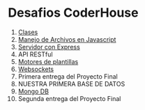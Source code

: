 # Desafios CoderHouse

1) [Clases](Clases/README.md)
2) [Manejo de Archivos en Javascript](manejoArchivos/README.md)
3) [Servidor con Express](servidorExpress/README.md)
4) API RESTful
5) [Motores de plantillas](Motores%20de%20plantillas/README.md)
6) [Websockets](Websockets/README.md)
7) Primera entrega del Proyecto Final
8) NUESTRA PRIMERA BASE DE DATOS
9) [Mongo DB](MongoDB/README.md)
10) Segunda entrega del Proyecto Final
